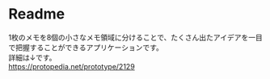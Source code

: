 # Readme
1枚のメモを8個の小さなメモ領域に分けることで、たくさん出たアイデアを一目で把握することができるアプリケーションです。  
詳細は↓です。  
https://protopedia.net/prototype/2129
